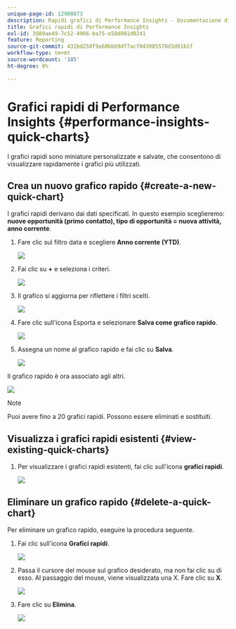 ```yaml
---
unique-page-id: 12980873
description: Rapidi grafici di Performance Insights - Documentazione di Marketo - Documentazione del prodotto
title: Grafici rapidi di Performance Insights
exl-id: 3989ae49-7c52-4966-ba75-e58d001d0241
feature: Reporting
source-git-commit: 431bd258f9a68bbb9df7acf043085578d3d91b1f
workflow-type: tm+mt
source-wordcount: '185'
ht-degree: 0%

---
```


# Grafici rapidi di Performance Insights {#performance-insights-quick-charts}

I grafici rapidi sono miniature personalizzate e salvate, che consentono di visualizzare rapidamente i grafici più utilizzati.

## Crea un nuovo grafico rapido {#create-a-new-quick-chart}

I grafici rapidi derivano dai dati specificati. In questo esempio sceglieremo: **nuove opportunità (primo contatto), tipo di opportunità = nuova attività, anno corrente**.

1. Fare clic sul filtro data e scegliere **Anno corrente (YTD)**.

   ![](assets/1-2.png)

1. Fai clic su **+** e seleziona i criteri.

   ![](assets/2-2.png)

1. Il grafico si aggiorna per riflettere i filtri scelti.

   ![](assets/3-3.png)

1. Fare clic sull&#39;icona Esporta e selezionare **Salva come grafico rapido**.

   ![](assets/4-2.png)

1. Assegna un nome al grafico rapido e fai clic su **Salva**.

   ![](assets/5-3.png)

Il grafico rapido è ora associato agli altri.

![](assets/6-3.png)

>[!NOTE]
>
>Puoi avere fino a 20 grafici rapidi. Possono essere eliminati e sostituiti.

## Visualizza i grafici rapidi esistenti {#view-existing-quick-charts}

1. Per visualizzare i grafici rapidi esistenti, fai clic sull&#39;icona **grafici rapidi**.

   ![](assets/7-1.png)

## Eliminare un grafico rapido {#delete-a-quick-chart}

Per eliminare un grafico rapido, eseguire la procedura seguente.

1. Fai clic sull&#39;icona **Grafici rapidi**.

   ![](assets/8-1.png)

1. Passa il cursore del mouse sul grafico desiderato, ma non fai clic su di esso. Al passaggio del mouse, viene visualizzata una X. Fare clic su **X**.

   ![](assets/9-2.png)

1. Fare clic su **Elimina**.

   ![](assets/10-1.png)
